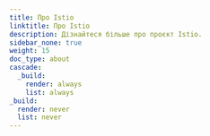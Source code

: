```yaml
---
title: Про Istio
linktitle: Про Istio
description: Дізнайтеся більше про проєкт Istio.
sidebar_none: true
weight: 15
doc_type: about
cascade:
  _build:
    render: always
    list: always
_build:
  render: never
  list: never
---
```

